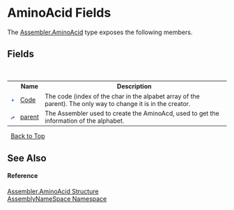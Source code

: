 # AminoAcid Fields
 

The <a href="6c08d832-b4a6-5a74-e503-fb03127f8c59">Assembler.AminoAcid</a> type exposes the following members.


## Fields
&nbsp;<table><tr><th></th><th>Name</th><th>Description</th></tr><tr><td>![Public field](media/pubfield.gif "Public field")</td><td><a href="2a2cf4fa-052b-44e3-cfc9-048e8375e128">Code</a></td><td>
The code (index of the char in the alpabet array of the parent). The only way to change it is in the creator.</td></tr><tr><td>![Private field](media/privfield.gif "Private field")</td><td><a href="a3a8535b-8e2f-c571-d907-66379d8b3f55">parent</a></td><td>
The Assembler used to create the AminoAcd, used to get the information of the alphabet.</td></tr></table>&nbsp;
<a href="#aminoacid-fields">Back to Top</a>

## See Also


#### Reference
<a href="6c08d832-b4a6-5a74-e503-fb03127f8c59">Assembler.AminoAcid Structure</a><br /><a href="6bcc80ef-5cfd-db5f-1eb2-7297d1c16397">AssemblyNameSpace Namespace</a><br />